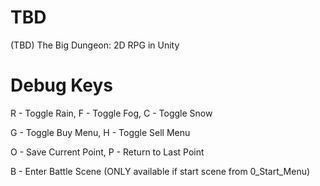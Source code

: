 # TBD
(TBD) The Big Dungeon: 2D RPG in Unity

# Debug Keys
R - Toggle Rain, F - Toggle Fog, C - Toggle Snow

G - Toggle Buy Menu, H - Toggle Sell Menu

O - Save Current Point, P - Return to Last Point

B - Enter Battle Scene (ONLY available if start scene from 0_Start_Menu)
